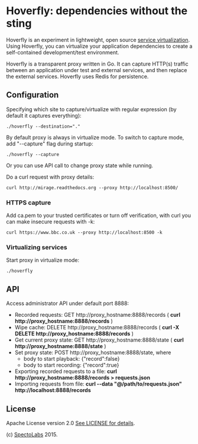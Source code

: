 # Hoverfly: dependencies without the sting

Hoverfly is an experiment in lightweight, open source [service virtualization](https://en.wikipedia.org/wiki/Service_virtualization). Using Hoverfly, you can virtualize your application dependencies to create a self-contained development/test environment. 

Hoverfly is a transparent proxy written in Go. It can capture HTTP(s) traffic between an application under test and external services, and then replace the external services. Hoverfly uses Redis for persistence.


## Configuration

Specifying which site to capture/virtualize with regular expression (by default it captures everything):

    ./hoverfly --destination="."

By default proxy is always in virtualize mode. To switch to capture mode, add "--capture" flag during startup:

    ./hoverfly --capture

Or you can use API call to change proxy state while running.


Do a curl request with proxy details: 

    curl http://mirage.readthedocs.org --proxy http://localhost:8500/

### HTTPS capture

Add ca.pem to your trusted certificates or turn off verification, with curl you can make insecure requests with -k: 

    curl https://www.bbc.co.uk --proxy http://localhost:8500 -k

### Virtualizing services

Start proxy in virtualize mode:

    ./hoverfly

## API

Access administrator API under default port 8888:

* Recorded requests: GET http://proxy_hostname:8888/records ( __curl http://proxy_hostname:8888/records__ )
* Wipe cache: DELETE http://proxy_hostname:8888/records ( __curl -X DELETE http://proxy_hostname:8888/records__ ) 
* Get current proxy state: GET http://proxy_hostname:8888/state ( __curl http://proxy_hostname:8888/state__ )
* Set proxy state: POST http://proxy_hostname:8888/state, where
   + body to start playback: {"record":false}
   + body to start recording: {"record":true}
* Exporting recorded requests to a file: __curl http://proxy_hostname:8888/records > requests.json__
* Importing requests from file: __curl --data "@/path/to/requests.json" http://localhost:8888/records__
 
## License

Apache License version 2.0 [See LICENSE for details](https://github.com/SpectoLabs/hoverfly/blob/master/LICENSE).

(c) [SpectoLabs](https://specto.io) 2015.
